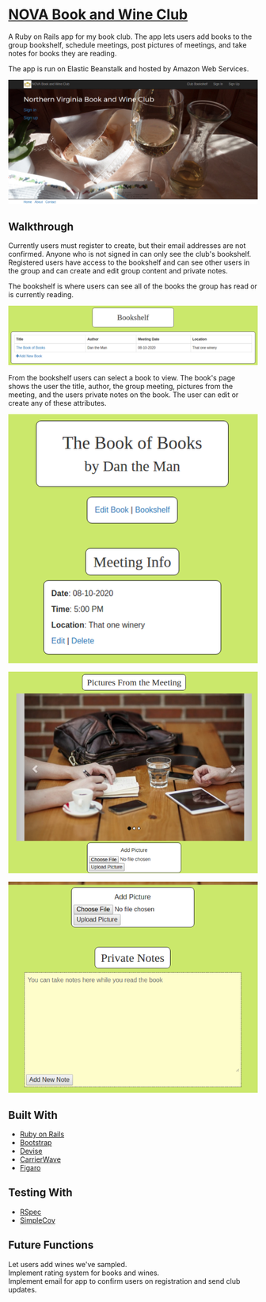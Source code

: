# [NOVA Book and Wine Club](http://www.novabookandwineclub.com)

A Ruby on Rails app for my book club. The app lets users add books to the group bookshelf, schedule meetings, post pictures of meetings, and take notes for books they are reading.

The app is run on Elastic Beanstalk and hosted by Amazon Web Services.

![welcome screenshot](https://github.com/SamuelLangenfeld/book_club/blob/master/app/assets/images/welcome_screenshot.png?raw=true)

## Walkthrough

Currently users must register to create, but their email addresses are not confirmed. Anyone who is not signed in can only see the club's bookshelf. Registered users have access to the bookshelf and can see other users in the group and can create and edit group content and private notes.

The bookshelf is where users can see all of the books the group has read or is currently reading.

![bookshelf screenshot](https://github.com/SamuelLangenfeld/book_club/blob/master/app/assets/images/bookshelf_screenshot.png?raw=true)

From the bookshelf users can select a book to view. The book's page shows the user the title, author, the group meeting, pictures from the meeting, and the users private notes on the book. The user can edit or create any of these attributes.

![meeting screenshot](https://github.com/SamuelLangenfeld/book_club/blob/master/app/assets/images/meeting_screenshot.png?raw=true)

![pictures screenshot](https://github.com/SamuelLangenfeld/book_club/blob/master/app/assets/images/pictures_screenshot.png?raw=true)

![notes screenshot](https://github.com/SamuelLangenfeld/book_club/blob/master/app/assets/images/notes_screenshot.png?raw=true)


## Built With
* [Ruby on Rails](http://rubyonrails.org/)
* [Bootstrap](http://getbootstrap.com/)
* [Devise](http://devise.plataformatec.com.br/)
* [CarrierWave](https://github.com/carrierwaveuploader/carrierwave)
* [Figaro](https://github.com/laserlemon/figaro)

## Testing With
* [RSpec](http://rspec.info/)
* [SimpleCov](https://github.com/colszowka/simplecov)


## Future Functions
  Let users add wines we've sampled.  
  Implement rating system for books and wines.  
  Implement email for app to confirm users on registration and send club updates.